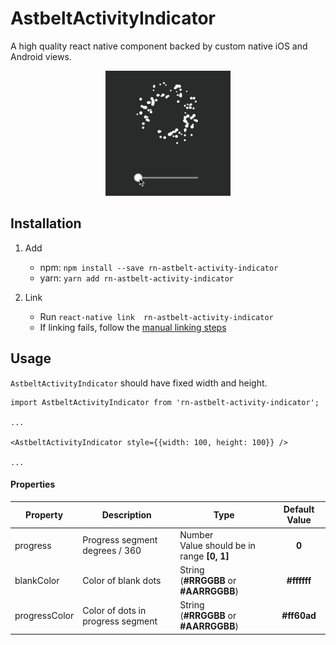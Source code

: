 # AstbeltActivityIndicator
A high quality react native component backed by custom native iOS and Android views.

<p align="center">
<img src="https://raw.githubusercontent.com/githuboftigran/rn-astbelt-activity-indicator/master/demo_android.gif" width="200" height="200">
</p>

## Installation
1. Add

   * npm: `npm install --save rn-astbelt-activity-indicator`
   * yarn: `yarn add rn-astbelt-activity-indicator`

2. Link
   - Run `react-native link  rn-astbelt-activity-indicator`
   - If linking fails, follow the
     [manual linking steps](https://facebook.github.io/react-native/docs/linking-libraries-ios.html#manual-linking)


## Usage

```AstbeltActivityIndicator``` should have fixed width and height.

```
import AstbeltActivityIndicator from 'rn-astbelt-activity-indicator';

...

<AstbeltActivityIndicator style={{width: 100, height: 100}} />

...
```

#### Properties

| Property |      Description      | Type | Default Value |
|----------|-----------------------|------|:-------------:|
| progress | Progress segment degrees / 360 | Number<br/>Value should be in range **[0, 1]** | **0** |
| blankColor |  Color of blank dots | String<br/>(**#RRGGBB** or **#AARRGGBB**) | **#ffffff** |
| progressColor |  Color of dots in progress segment | String<br/>(**#RRGGBB** or **#AARRGGBB**) | **#ff60ad** |

